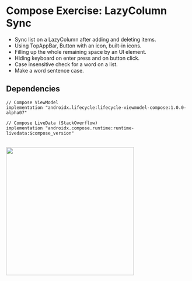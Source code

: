 # Compose Exercise: LazyColumn Sync
- Sync list on a LazyColumn after adding and deleting items.
- Using TopAppBar, Button with an icon, built-in icons.
- Filling up the whole remaining space by an UI element.
- Hiding keyboard on enter press and on button click.
- Case insensitive check for a word on a list.
- Make a word sentence case.

## Dependencies
```
// Compose ViewModel
implementation "androidx.lifecycle:lifecycle-viewmodel-compose:1.0.0-alpha07"

// Compose LiveData (StackOverflow)
implementation "androidx.compose.runtime:runtime-livedata:$compose_version"
```
<br />

<img src="https://user-images.githubusercontent.com/67064997/128050350-f576777a-f35c-4d0f-b2de-ff90faf11b5f.png" width="350" />
